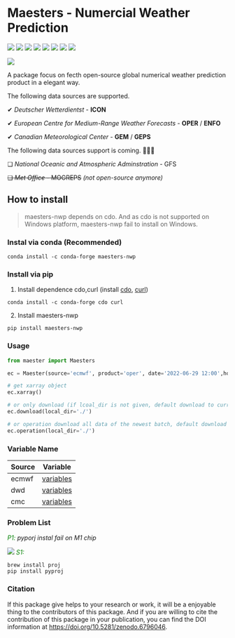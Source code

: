 # Maesters - Numercial Weather Prediction

![](https://badgen.net/pypi/v/maesters-nwp) ![](https://badgen.net/badge/license/MIT/pink) ![](https://badgen.net/badge/github/cnmetlab/purple?icon=github) ![](https://badgen.net/https/cal-badge-icd0onfvrxx6.runkit.sh/Asia/Shanghai)
![](https://zenodo.org/badge/doi/10.5281/zenodo.6796046.svg)
![](https://img.shields.io/badge/code%20style-black-000000.svg)
![](https://badgen.net/github/checks/node-formidable/node-formidable/master/macos)
![](https://badgen.net/github/checks/node-formidable/node-formidable/master/ubuntu?label=linux)

![](https://raw.githubusercontent.com/cnmetlab/Maesters-of-NWP/main/pics/usage_20220704.png)


A package focus on fecth open-source global numerical weather prediction product in a elegant way. 


The following data sources are supported.
  
  ✔︎ _Deutscher Wetterdientst_ - **ICON**

  ✔︎ _European Centre for Medium-Range Weather Forecasts_ - **OPER** / **ENFO**

  ✔︎ _Canadian Meteorological Center_ - **GEM** / **GEPS**

The following data sources support is coming. 🚀🚀🚀

  ❏ _National Oceanic and Atmospheric Adminstration_ - GFS

  ~~❏ _Met Office_ - MOGREPS~~ _(not open-source anymore)_



## How to install

> maesters-nwp depends on cdo. And as cdo is not supported on Windows platform, maesters-nwp fail to install on Windows.

### Instal via conda (Recommended)
```shell
conda install -c conda-forge maesters-nwp
```

### Install via pip
1. Install dependence cdo,curl (install [cdo](https://anaconda.org/conda-forge/cdo), [curl](https://anaconda.org/conda-forge/curl))
```shell
conda install -c conda-forge cdo curl
```
2. Install maesters-nwp
```shell
pip install maesters-nwp
```
### Usage
``` python
from maester import Maesters

ec = Maester(source='ecmwf', product='oper', date='2022-06-29 12:00',hour=[6,30],varname='TP_SFC')

# get xarray object
ec.xarray()

# or only download (if lcoal_dir is not given, default download to current dir)
ec.download(local_dir='./') 

# or operation download all data of the newest batch, default download to $HOME/data/{source}/{product}/{batch:%Y%m%d%H0000}
ec.operation(local_dir='./')

```

### Variable Name

| Source    | Variable |
|-----------|----------|
| ecmwf     | [variables](maesters/config/cmc.toml)|
| dwd       | [variables](maesters/config/dwd.toml)|
| cmc       | [variables](maesters/config/cmc.toml)

### Problem List
_<font color=#008000 >P1: </font>_ _pyporj instal fail on M1 chip_

![](https://raw.githubusercontent.com/cnmetlab/Maesters-of-NWP/main/pics/p1_desc.png)
_<font color=#008000 >S1: </font>_ 
```shell
brew install proj
pip install pyproj
```

### Citation
If this package give helps to your research or work, it will be a enjoyable thing to the contributors of this package. And if you are willing to cite the contribution of this package in your publication, you can find the DOI information at https://doi.org/10.5281/zenodo.6796046.